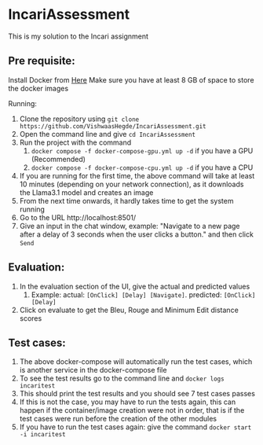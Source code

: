 # IncariAssessment
This is my solution to the Incari assignment



## Pre requisite:
Install Docker from [Here](https://docs.docker.com/engine/install/)
Make sure you have at least 8 GB of space to store the docker images

Running:
1. Clone the repository using `git clone https://github.com/VishwaasHegde/IncariAssessment.git`
2. Open the command line and give `cd IncariAssessment`
3. Run the project with the command
   1. `docker compose -f docker-compose-gpu.yml up -d` if you have a GPU (Recommended)
   2. `docker compose -f docker-compose-cpu.yml up -d` if you have a CPU
4. If you are running for the first time, the above command will take at least 10 minutes (depending on your network connection), as it downloads the Llama3.1 model and creates an image
5. From the next time onwards, it hardly takes time to get the system running
6. Go to the URL http://localhost:8501/
7. Give an input in the chat window, example: "Navigate to a new page after a delay of 3 seconds when the user clicks a button." and then click `Send`

## Evaluation:
1. In the evaluation section of the UI, give the actual and predicted values
   1. Example: actual: `[OnClick] [Delay] [Navigate]`. predicted: `[OnClick] [Delay]`
2. Click on evaluate to get the Bleu, Rouge and Minimum Edit distance scores

## Test cases:
1. The above docker-compose will automatically run the test cases, which is another service in the docker-compose file
2. To see the test results go to the command line and `docker logs incaritest`
3. This should print the test results and you should see 7 test cases passes
4. If this is not the case, you may have to run the tests again, this can happen if the container/image creation were not in order, that is if the test cases were run before the creation of the other modules
5. If you have to run the test cases again: give the command `docker start -i incaritest`



